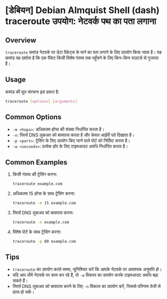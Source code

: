 # [डेबियन] Debian Almquist Shell (dash) traceroute उपयोग: नेटवर्क पथ का पता लगाना

## Overview
`traceroute` कमांड नेटवर्क पर डेटा पैकेट्स के मार्ग का पता लगाने के लिए उपयोग किया जाता है। यह कमांड यह दर्शाता है कि एक पैकेट किसी विशेष गंतव्य तक पहुँचने के लिए किन-किन राउटर्स से गुजरता है।

## Usage
कमांड की मूल संरचना इस प्रकार है:
```bash
traceroute [options] [arguments]
```

## Common Options
- `-m <hops>`: अधिकतम हॉप्स की संख्या निर्धारित करता है।
- `-n`: रिवर्स DNS लुकअप को बायपास करता है और केवल आईपी पते दिखाता है।
- `-p <port>`: ट्रेसिंग के लिए उपयोग किए जाने वाले पोर्ट को निर्दिष्ट करता है।
- `-w <seconds>`: प्रत्येक हॉप के लिए टाइमआउट अवधि निर्धारित करता है।

## Common Examples
1. किसी गंतव्य की ट्रेसिंग करना:
   ```bash
   traceroute example.com
   ```

2. अधिकतम 15 हॉप्स के साथ ट्रेसिंग करना:
   ```bash
   traceroute -m 15 example.com
   ```

3. रिवर्स DNS लुकअप को बायपास करना:
   ```bash
   traceroute -n example.com
   ```

4. विशेष पोर्ट के साथ ट्रेसिंग करना:
   ```bash
   traceroute -p 80 example.com
   ```

## Tips
- `traceroute` का उपयोग करते समय, सुनिश्चित करें कि आपके नेटवर्क पर आवश्यक अनुमति हो।
- यदि आप धीमे नेटवर्क पर काम कर रहे हैं, तो `-w` विकल्प का उपयोग करके टाइमआउट अवधि बढ़ा सकते हैं।
- रिवर्स DNS लुकअप को बायपास करने के लिए `-n` विकल्प का उपयोग करें, जिससे परिणाम तेजी से प्राप्त हो सकें।